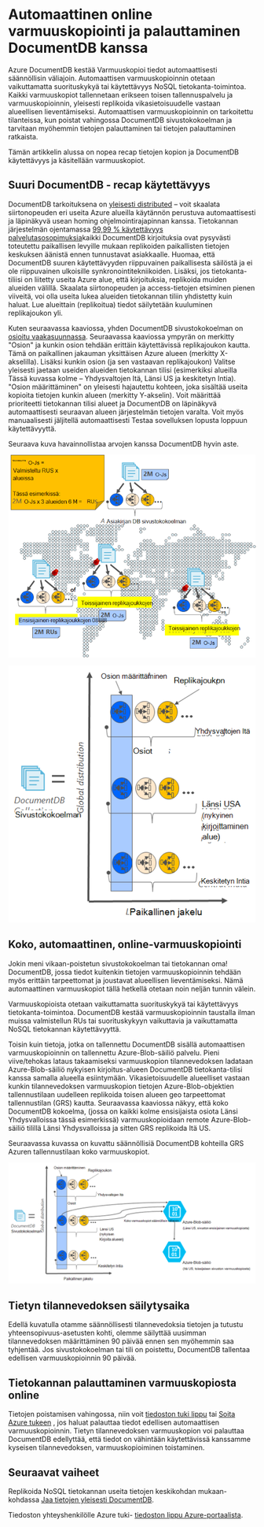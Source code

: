 <properties
    pageTitle="Online varmuuskopiointia ja palauttamista DocumentDB | Microsoft Azure"
    description="Opi suorittamaan automaattinen varmuuskopiointi ja palauttaminen NoSQL tietokantojen Azure DocumentDB."
    keywords="Varmuuskopiointi ja palauttaminen online varmuuskopiointi"
    services="documentdb"
    documentationCenter=""
    authors="RahulPrasad16"
    manager="jhubbard"
    editor="monicar"/>

<tags
    ms.service="documentdb"
    ms.workload="data-services"
    ms.tgt_pltfrm="na"
    ms.devlang="multiple"
    ms.topic="article"
    ms.date="09/23/2016"
    ms.author="raprasa"/>

# <a name="automatic-online-backup-and-restore-with-documentdb"></a>Automaattinen online varmuuskopiointi ja palauttaminen DocumentDB kanssa 

Azure DocumentDB kestää Varmuuskopioi tiedot automaattisesti säännöllisin väliajoin. Automaattisen varmuuskopioinnin otetaan vaikuttamatta suorituskykyä tai käytettävyys NoSQL tietokanta-toimintoa. Kaikki varmuuskopiot tallennetaan erikseen toisen tallennuspalvelu ja varmuuskopioinnin, yleisesti replikoida vikasietoisuudelle vastaan alueellisen lieventämiseksi. Automaattisen varmuuskopioinnin on tarkoitettu tilanteissa, kun poistat vahingossa DocumentDB sivustokokoelman ja tarvitaan myöhemmin tietojen palauttaminen tai tietojen palauttaminen ratkaista.  

Tämän artikkelin alussa on nopea recap tietojen kopion ja DocumentDB käytettävyys ja käsitellään varmuuskopiot. 

## <a name="high-availability-with-documentdb---a-recap"></a>Suuri DocumentDB - recap käytettävyys

DocumentDB tarkoituksena on [yleisesti distributed](documentdb-distribute-data-globally.md) – voit skaalata siirtonopeuden eri useita Azure alueilla käytännön perustuva automaattisesti ja läpinäkyvä usean homing ohjelmointirajapinnan kanssa. Tietokannan järjestelmän ojentamassa [99,99 % käytettävyys palvelutasosopimuksia](https://azure.microsoft.com/support/legal/sla/documentdb/v1_0/)kaikki DocumentDB kirjoituksia ovat pysyvästi toteutettu paikallisen levyille mukaan replikoiden paikallisten tietojen keskuksen äänistä ennen tunnustavat asiakkaalle. Huomaa, että DocumentDB suuren käytettävyyden riippuvainen paikallisesta säilöstä ja ei ole riippuvainen ulkoisille synkronointitekniikoiden. Lisäksi, jos tietokanta-tiliisi on liitetty useita Azure alue, että kirjoituksia, replikoida muiden alueiden välillä. Skaalata siirtonopeuden ja access-tietojen etsiminen pienen viiveitä, voi olla useita lukea alueiden tietokannan tiliin yhdistetty kuin haluat. Lue alueittain (replikoitua) tiedot säilytetään kuuluminen replikajoukon yli.  

Kuten seuraavassa kaaviossa, yhden DocumentDB sivustokokoelman on [osioitu vaakasuunnassa](documentdb-partition-data.md). Seuraavassa kaaviossa ympyrän on merkitty "Osion" ja kunkin osion tehdään erittäin käytettävissä replikajoukon kautta. Tämä on paikallinen jakauman yksittäisen Azure alueen (merkitty X-akselilla). Lisäksi kunkin osion (ja sen vastaavan replikajoukon) Valitse yleisesti jaetaan useiden alueiden tietokannan tilisi (esimerkiksi alueilla Tässä kuvassa kolme – Yhdysvaltojen Itä, Länsi US ja keskitetyn Intia). "Osion määrittäminen" on yleisesti hajautettu kohteen, joka sisältää useita kopioita tietojen kunkin alueen (merkitty Y-akselin). Voit määrittää prioriteetti tietokannan tilisi alueet ja DocumentDB on läpinäkyvä automaattisesti seuraavan alueen järjestelmän tietojen varalta. Voit myös manuaalisesti jäljitellä automaattisesti Testaa sovelluksen lopusta loppuun käytettävyyttä.  

Seuraava kuva havainnollistaa arvojen kanssa DocumentDB hyvin aste.

![Suuri asteen arvojen DocumentDB kanssa](./media/documentdb-online-backup-and-restore/azure-documentdb-nosql-database-redundancy.png)


![Suuri asteen arvojen DocumentDB kanssa](./media/documentdb-online-backup-and-restore/azure-documentdb-nosql-database-global-distribution.png)

## <a name="full-automatic-online-backups"></a>Koko, automaattinen, online-varmuuskopiointi

Jokin meni vikaan-poistetun sivustokokoelman tai tietokannan oma! DocumentDB, jossa tiedot kuitenkin tietojen varmuuskopioinnin tehdään myös erittäin tarpeettomat ja joustavat alueellisen lieventämiseksi. Nämä automaattinen varmuuskopiot tällä hetkellä otetaan noin neljän tunnin välein. 

Varmuuskopioista otetaan vaikuttamatta suorituskykyä tai käytettävyys tietokanta-toimintoa. DocumentDB kestää varmuuskopioinnin taustalla ilman muissa valmistellun RUs tai suorituskykyyn vaikuttavia ja vaikuttamatta NoSQL tietokannan käytettävyyttä. 

Toisin kuin tietoja, jotka on tallennettu DocumentDB sisällä automaattisen varmuuskopioinnin on tallennettu Azure-Blob-säiliö palvelu. Pieni viive/tehokas lataus takaamiseksi varmuuskopion tilannevedoksen ladataan Azure-Blob-säiliö nykyisen kirjoitus-alueen DocumentDB tietokanta-tilisi kanssa samalla alueella esiintymään. Vikasietoisuudelle alueelliset vastaan kunkin tilannevedoksen varmuuskopion tietojen Azure-Blob-objektien tallennustilaan uudelleen replikoida toisen alueen geo tarpeettomat tallennustilan (GRS) kautta. Seuraavassa kaaviossa näkyy, että koko DocumentDB kokoelma, (jossa on kaikki kolme ensisijaista osiota Länsi Yhdysvalloissa tässä esimerkissä) varmuuskopioidaan remote Azure-Blob-säiliö tilillä Länsi Yhdysvalloissa ja sitten GRS replikoida Itä US. 

Seuraavassa kuvassa on kuvattu säännöllisiä DocumentDB kohteilla GRS Azuren tallennustilaan koko varmuuskopiot.

![Säännöllisiä koko varmuuskopiot DocumentDB kohteilla GRS Azuren tallennustilaan](./media/documentdb-online-backup-and-restore/azure-documentdb-nosql-database-automatic-backup.png)


## <a name="retention-period-for-a-given-snapshot"></a>Tietyn tilannevedoksen säilytysaika

Edellä kuvatulla otamme säännöllisesti tilannevedoksia tietojen ja tutustu yhteensopivuus-asetusten kohti, olemme säilyttää uusimman tilannevedoksen määrittäminen 90 päivää ennen sen myöhemmin saa tyhjentää. Jos sivustokokoelman tai tili on poistettu, DocumentDB tallentaa edellisen varmuuskopioinnin 90 päivää.

## <a name="restore-database-from-the-online-backup"></a>Tietokannan palauttaminen varmuuskopiosta online

Tietojen poistamisen vahingossa, niin voit [tiedoston tuki lippu](https://portal.azure.com/?#blade/Microsoft_Azure_Support/HelpAndSupportBlade) tai [Soita Azure tukeen](https://azure.microsoft.com/support/options/) , jos haluat palauttaa tiedot edellisen automaattisen varmuuskopioinnin. Tietyn tilannevedoksen varmuuskopion voi palauttaa DocumentDB edellyttää, että tiedot on vähintään käytettävissä kanssamme kyseisen tilannevedoksen, varmuuskopioiminen toistaminen.

## <a name="next-steps"></a>Seuraavat vaiheet

Replikoida NoSQL tietokannan useita tietojen keskikohdan mukaan-kohdassa [Jaa tietojen yleisesti DocumentDB](documentdb-distribute-data-globally.md). 

Tiedoston yhteyshenkilölle Azure tuki- [tiedoston lippu Azure-portaalista](https://portal.azure.com/?#blade/Microsoft_Azure_Support/HelpAndSupportBlade).